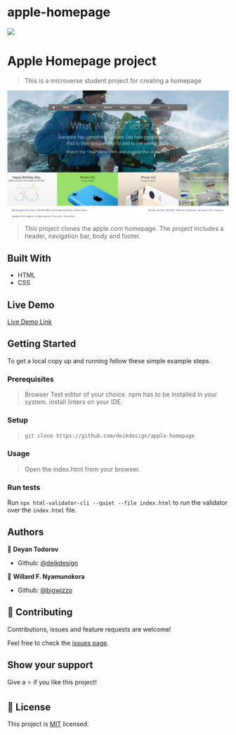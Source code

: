 # apple-homepage


![](https://img.shields.io/badge/Microverse-blueviolet)

# Apple Homepage project

> This is a microverse student project for creating a homepage

![screenshot](./images/screen_apple.JPG)

> This project clones the apple.com homepage.
> The project includes a header, navigation bar, body and footer.

## Built With

- HTML
- CSS

## Live Demo

[Live Demo Link](https://deikdesign.github.io/apple-homepage/)

## Getting Started

 To get a local copy up and running follow these simple example steps.

### Prerequisites
> Browser
> Text editor of your choice.
> npm has to be installed in your system.
> install linters on your IDE.

### Setup
> ``` git clone https://github.com/deikdesign/apple-homepage ```

### Usage
> Open the index.html from your browser.

### Run tests
Run `npx html-validator-cli --quiet --file index.html` to run the validator over the ```index.html``` file.

## Authors

👤 **Deyan Todorov**
- Github: [@deikdesign](https://github.com/deikdesign)

👤 **Willard F. Nyamunokora**
- Github: [@bigwizzo](https://github.com/bigwizzo)

## 🤝 Contributing

Contributions, issues and feature requests are welcome!

Feel free to check the [issues page](https://github.com/BigWizzo/html-form/issues).

## Show your support

Give a ⭐️ if you like this project!

## 📝 License

This project is [MIT](lic.url) licensed.
